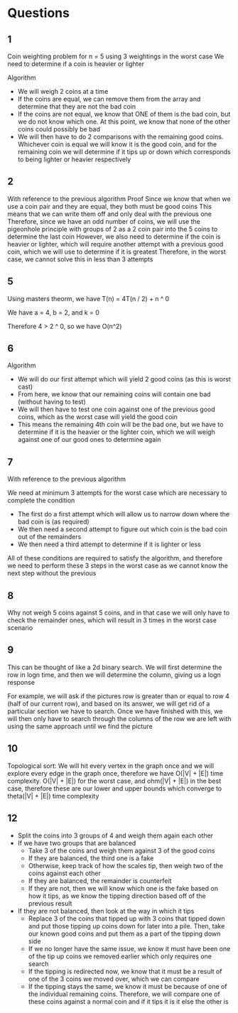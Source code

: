 # Questions

## 1

Coin weighting problem for n = 5 using 3 weightings in the worst case
We need to determine if a coin is heavier or lighter

Algorithm

-   We will weigh 2 coins at a time
-   If the coins are equal, we can remove them from the array and determine that they are not the bad coin
-   If the coins are not equal, we know that ONE of them is the bad coin, but we do not know which one. At this point, we know that none of the other coins could possibly be bad
-   We will then have to do 2 comparisons with the remaining good coins. Whichever coin is equal we will know it is the good coin, and for the remaining coin we will determine if it tips up or down which corresponds to being lighter or heavier respectively

## 2

With reference to the previous algorithm
Proof
Since we know that when we use a coin pair and they are equal, they both must be good coins This means that we can write them off and only deal with the previous one Therefore, since we have an odd number of coins, we will use the pigeonhole principle with groups of 2 as a 2 coin pair into the 5 coins to determine the last coin However, we also need to determine if the coin is heavier or lighter, which will require another attempt with a previous good coin, which we will use to determine if it is greatest Therefore, in the worst case, we cannot solve this in less than 3 attempts

## 5

Using masters theorm, we have T(n) = 4T(n / 2) + n ^ 0

We have a = 4, b = 2, and k = 0

Therefore 4 > 2 ^ 0, so we have O(n^2)

## 6

Algorithm

-   We will do our first attempt which will yield 2 good coins (as this is worst cast)
-   From here, we know that our remaining coins will contain one bad (without having to test)
-   We will then have to test one coin against one of the previous good coins, which as the worst case will yield the good coin
-   This means the remaining 4th coin will be the bad one, but we have to determine if it is the heavier or the lighter coin, which we will weigh against one of our good ones to determine again

## 7

With reference to the previous algorithm

We need at minimum 3 attempts for the worst case which are necessary to complete the condition

-   The first do a first attempt which will allow us to narrow down where the bad coin is (as required)
-   We then need a second attempt to figure out which coin is the bad coin out of the remainders
-   We then need a third attempt to determine if it is lighter or less

All of these conditions are required to satisfy the algorithm, and therefore we need to perform these 3 steps in the worst case as we cannot know the next step without the previous

## 8

Why not weigh 5 coins against 5 coins, and in that case we will only have to check the remainder ones, which will result in 3 times in the worst case scenario

## 9

This can be thought of like a 2d binary search. We will first determine the row in logn time, and then we will determine the column, giving us a logn response

For example, we will ask if the pictures row is greater than or equal to row 4 (half of our current row), and based on its answer, we will get rid of a particular section we have to search. Once we have finished with this, we will then only have to search through the columns of the row we are left with using the same approach until we find the picture

## 10

Topological sort: We will hit every vertex in the graph once and we will explore every edge in the graph once, therefore we have O(|V| + |E|) time complexity. O(|V| + |E|) for the worst case, and ohm(|V| + |E|) in the best case, therefore these are our lower and upper bounds which converge to theta(|V| + |E|) time complexity

## 12

-   Split the coins into 3 groups of 4 and weigh them again each other
-   If we have two groups that are balanced
    -   Take 3 of the coins and weigh them against 3 of the good coins
    -   If they are balanced, the third one is a fake
    -   Otherwise, keep track of how the scales tip, then weigh two of the coins against each other
    -   If they are balanced, the remainder is counterfeit
    -   If they are not, then we will know which one is the fake based on how it tips, as we know the tipping direction based off of the previous result
-   If they are not balanced, then look at the way in which it tips
    -   Replace 3 of the coins that tipped up with 3 coins that tipped down and put those tipping up coins down for later into a pile. Then, take our known good coins and put them as a part of the tipping down side
    -   If we no longer have the same issue, we know it must have been one of the tip up coins we removed earlier which only requires one search
    -   If the tipping is redirected now, we know that it must be a result of one of the 3 coins we moved over, which we can compare
    -   If the tipping stays the same, we know it must be because of one of the individual remaining coins. Therefore, we will compare one of these coins against a normal coin and if it tips it is it else the other is
